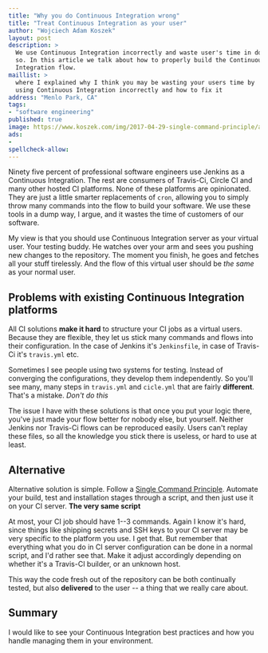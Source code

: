 ```yaml
---
title: "Why you do Continuous Integration wrong"
title: "Treat Continuous Integration as your user"
author: "Wojciech Adam Koszek"
layout: post
description: >
  We use Continuous Integration incorrectly and waste user's time in doing
  so. In this article we talk about how to properly build the Continuous
  Integration flow.
maillist: >
  where I explained why I think you may be wasting your users time by
  using Continuous Integration incorrectly and how to fix it
address: "Menlo Park, CA"
tags:
- "software engineering"
published: true
image: https://www.koszek.com/img/2017-04-29-single-command-principle/ales-krivec-2859_10p.jpg
ads:
-
spellcheck-allow:
---
```


Ninety five percent of professional software engineers use Jenkins as a Continuous
Integration. The rest are consumers of Travis-Ci, Circle CI and many other
hosted CI platforms. None of these platforms are opinionated. They are just a little
smarter replacements of `cron`, allowing you to simply throw many commands
into the flow to build your software. We use these tools in a dump way, I
argue, and it wastes the time of customers of our software.

My view is that you should use Continuous Integration server as your virtual
user. Your testing buddy. He watches over your arm and sees you pushing new
changes to the repository. The moment you finish, he goes and fetches all
your stuff tirelessly. And the flow of this virtual user should be *the
same* as your normal user.

## Problems with existing Continuous Integration platforms

All CI solutions **make it hard** to structure your CI jobs as a virtual
users. Because they are flexible, they let us stick many commands and flows
into their configuration. In the case of Jenkins it's `Jenkinsfile`, in case
of Travis-Ci it's `travis.yml` etc.

Sometimes I see people using two systems for testing. Instead of converging
the configurations, they develop them independently. So you'll see many,
many steps in `travis.yml` and `cicle.yml` that are fairly **different**.
That's a mistake. *Don't do this*

The issue I have with these solutions is that once you put your logic there,
you've just made your flow better for nobody else, but yourself. Neither
Jenkins nor Travis-Ci flows can be reproduced easily. Users can't replay
these files, so all the knowledge you stick there is useless, or hard to use
at least.

## Alternative

Alternative solution is simple. Follow
a [Single Command Principle](https://www.koszek.com/blog/2017/04/29/single-command-principle/).
Automate your build, test and installation stages through a script, and then
just use it on your CI server. **The very same script**

At most, your CI job should have 1--3 commands. Again I know it's hard,
since things like shipping secrets and SSH keys to your CI server may be
very specific to the platform you use. I get that. But remember that
everything what you do in CI server configuration can be done in a normal script,
and I'd rather see that. Make it adjust accordingly depending on whether
it's a Travis-CI builder, or an unknown host.

This way the code fresh out of the repository can be both continually
tested, but also **delivered** to the user -- a thing that we really care
about.

## Summary

I would like to see your Continuous Integration best practices and how you
handle managing them in your environment.
